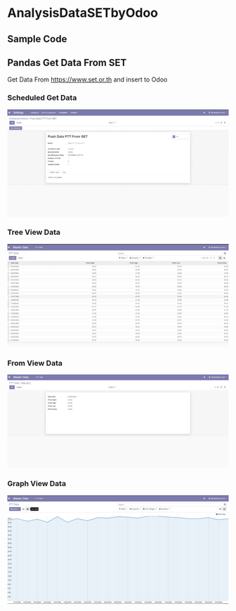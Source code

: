 # AnalysisDataSETbyOdoo

## Sample Code

## Pandas Get Data From SET
Get Data From https://www.set.or.th and insert to Odoo

### Scheduled Get Data
![alt](https://github.com/Sin1apachai/AnalysisDataSETbyOdoo/blob/main/image/odoo_sc.png?raw=true)

### Tree View Data
![alt](https://github.com/Sin1apachai/AnalysisDataSETbyOdoo/blob/main/image/odoo_tree.png?raw=true)

### From View Data
![alt](https://github.com/Sin1apachai/AnalysisDataSETbyOdoo/blob/main/image/odoo_from.png?raw=true)

### Graph View Data
![alt](https://github.com/Sin1apachai/AnalysisDataSETbyOdoo/blob/main/image/line_chart.png?raw=true)
